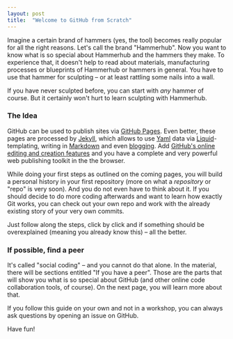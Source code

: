 ```yaml
---
layout: post
title:  "Welcome to GitHub from Scratch"
---
```


Imagine a certain brand of hammers (yes, the tool) becomes really popular for all the right reasons. Let's call the brand "Hammerhub". Now you want to know what is so special about Hammerhub and the hammers they make. To experience that, it doesn't help to read about materials, manufacturing processes or blueprints of Hammerhub or hammers in general. You have to use that hammer for sculpting – or at least rattling some nails into a wall.

If you have never sculpted before, you can start with *any* hammer of course. But it certainly won't hurt to learn sculpting with Hammerhub.


### The Idea

GitHub can be used to publish sites via [GitHub Pages](http://pages.github.com). Even better, these pages are processed by [Jekyll](http://jekyllrb.com), which allows to use [Yaml](http://yaml.org) data via [Liquid](http://wiki.shopify.com/Liquid)-templating, writing in [Markdown](http://daringfireball.net/markdown) and even [blogging](http://jekyllrb.com/docs/posts/). Add [GitHub's online editing and creation features](https://help.github.com/articles/creating-and-editing-files-in-your-repository) and you have a complete and very powerful web publishing toolkit in the the browser.

While doing your first steps as outlined on the coming pages, you will build a personal history in your first repository (more on what a *repository* or "repo" is very soon). And you do not even have to think about it. If you should decide to do more coding afterwards and want to learn how exactly Git works, you can check out your own repo and work with the already existing story of your very own commits.

Just follow along the steps, click by click and if something should be overexplained (meaning you already know this) – all the better.

### If possible, find a peer

It's called "social coding" – and you cannot do that alone. In the material, there will be sections entitled "If you have a peer". Those are the parts that will show you what is so special about GitHub (and other online code collaboration tools, of course). On the next page, you will learn more about that.

If you follow this guide on your own and not in a workshop, you can always ask questions by opening an issue on GitHub.

Have fun!